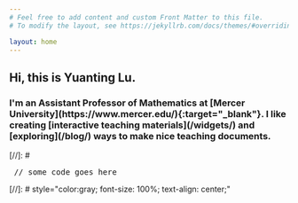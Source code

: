 ```yaml
---
# Feel free to add content and custom Front Matter to this file.
# To modify the layout, see https://jekyllrb.com/docs/themes/#overriding-theme-defaults

layout: home
---
```


<div class="wrapper">
<div class="home-page-left">

</div>
<div class="home-page-right">
<h2>Hi, this is Yuanting Lu.</h2>
<h3> I'm an Assistant Professor of Mathematics at [Mercer University](https://www.mercer.edu/){:target="_blank"}. I like creating [interactive teaching materials](/widgets/) and [exploring](/blog/) ways to make nice teaching documents.</h3>
</div>
</div>

[//]: # <pre> // some code goes here </pre>
[//]: # style="color:gray; font-size: 100%; text-align: center;"
